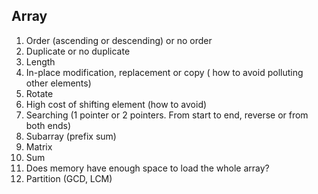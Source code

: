 ## Array ##

1. Order (ascending or descending) or no order 
2. Duplicate or no duplicate
3. Length
4. In-place modification, replacement or copy ( how to avoid polluting other elements) 
5. Rotate
6. High cost of shifting element (how to avoid) 
7. Searching (1 pointer or 2 pointers. From start to end, reverse or from both ends) 
8. Subarray (prefix sum)
9. Matrix
10. Sum
11. Does memory have enough space to load the whole array? 
12. Partition (GCD, LCM)


